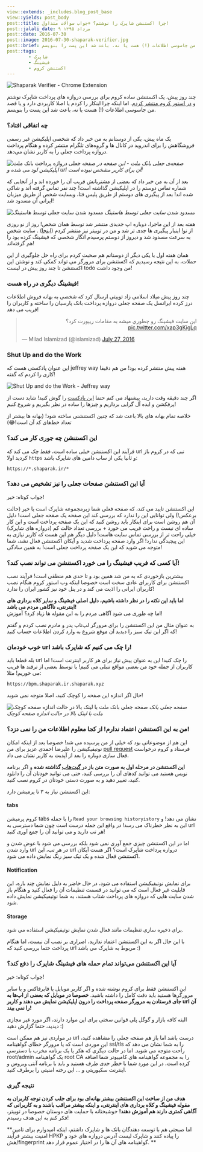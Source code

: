 ```yaml
---
view::extends: _includes.blog_post_base
view::yields: post_body
post::title: چرا اکستنشن شاپرک را نوشتم؟ +‌جواب سوالات متداول!
post::jalali_date: ۹ مرداد ۱۳۹۵
post::date: 2016-07-30
post::image: 2016-07-30-shaparak-verifier.jpg
post::brief: چند روز پیش، یک اکستنشن ساده کروم برای بررسی دروازه های پرداخت شاپرک نوشتم و در استور کروم منتشر کردم. اما اینکه چرا اینکار را کردم یا اصلا کاربردی دارد و یا قصد من جاسوسی اطلاعات (!) هست یا نه، باعث شد این پست را بنویسم.
post::tags:
        - شاپرک 
        - فیشینگ
        - اکستنشن کروم
---
```


![Shaparak Verifier - Chrome Extension](/assets/images/2016-07-30-shaparak-verifier.jpg)

چند روز پیش، یک اکستنشن ساده کروم برای بررسی دروازه های پرداخت شاپرک نوشتم و [در استور کروم منتشر کردم](https://chrome.google.com/webstore/detail/shaparak-verifier/npigckpiilmfjkgngcffloobgehgmfme?hl=en-US).
اما اینکه چرا اینکار را کردم یا اصلا کاربردی دارد و یا قصد من جاسوسی اطلاعات (!) هست یا نه، باعث شد این پست را بنویسم.

<!-- more -->

### چه اتفاقی افتاد؟

یک ماه پیش، یکی از دوستانم به من خبر داد که شخصی اپلیکیشن غیر رسمی فروشگاهش  را  برای اندروید در کانال ها و گروه‌های تلگرام منتشر کرده و هنگام پرداخت دروازه پرداخت جعلی را به کاربر نشان می‌دهد.

![صفحه جعلی دروازه پرداخت بانک ملت](/assets/images/2016-07-30-fake-mellat-.jpg)
*صفحه‌ی جعلی بانک ملت - این صفحه در اپلیکیشن لود می شده و url آن برای کاربر مشخص نبوده است!*

بعد از آن به من خبر داد که بعضی از مشتریانش فریب آن را خورده اند و از آنجایی که  شماره تماس دوستم را در اپلیکیشن گذاشته است! چند نفر تماس گرفته اند و شاکی شده اند!
بعد از پیگیری های دوستم از طریق پلیس فتا،‌ وبسایت شخص از طریق میزبان ایرانی آن مسدود شد!


![مسدود شدن سایت جعلی توسط هاستینگ](/assets/images/2016-07-30-suspended-.jpg)
*مسدود شدن سایت جعلی توسط هاستینگ*

هفته بعد از این ماجرا، دوباره اپ جدیدی منتشر شد توسط همان شخص! روز از نو روزی از نو!
اینبار پیگیری ها جدی تر شد و من در توییتر نیز منتشر کردم ([اینجا](https://twitter.com/aliborhani1/status/748904635579138048)) . سایت شخص به سرعت مسدود شد و دیروز از دوستم پرسیدم انگار شخصی که فیشینگ کرده بود را هم گرفته‌اند!


همان هفته اول با یکی دیگر از دوستانم هم صحبت کردم برای راه حل جلوگیری از این حملات، به این نتیجه رسیدیم که اکستنشن برای مرورگر می تواند کمکی کند و نوشتن این اکستنشن تا چند روز پیش در لیست todo من وجود داشت!

### فیشینگ دیگری در راه هست!
چند روز پیش میلاد اسلامی زاد توییتی ارسال کرد که شخصی به بهانه فروش اطلاعات درز کرده ایرانسل یک صفحه جعلی دروازه پرداخت بانک پارسیان را ساخته و کاربران را فریب می دهد!

<blockquote class="twitter-tweet" data-lang="en"><p lang="fa" dir="rtl">اين سايت فيشينگ رو چطوري ميشه به مقامات ريپورت كرد؟ <a href="https://t.co/xap3gKigLq">pic.twitter.com/xap3gKigLq</a></p>&mdash; Milad Islamizad (@islamizad) <a href="https://twitter.com/islamizad/status/758173118179532800">July 27, 2016</a></blockquote>
<script async src="//platform.twitter.com/widgets.js" charset="utf-8"></script>

### Shut Up and do the Work
این عنوان پادکستی هست که jeffrey way هفته پیش منتشر کرده بود! من هم دقیقا کاری را کردم که گفته!

![Shut Up and do the Work - Jeffrey way](/assets/images/2016-07-30-shutup-and-do-the-work.jpg)

اگر چند دقیقه وقت دارید، پیشنهاد می کنم حتما [این پادکست](https://laracasts.simplecast.fm/35) را گوش کنید! شاید دست از پرفکشن و ایده آل گرایی برداریم و چیزها را ساده در نظر بگیریم و شروع کنیم!

خلاصه تمام بهانه های بالا باعث شد که چنین اکستنشنی ساخته شود! (بهانه ها بیشتر از تعداد خط‌های کد آن است!😂)

### این اکستنشن  چه جوری کار می کند؟

فرآیند این اکستنشن خیلی ساده است، فقط چک می کند که url تبی که در کروم باز کردید اولا ‍‍`https‍` و ثانیا یکی از ساب دامین های شاپرک باشد:

```
https://*.shaparak.ir/*
```

### آیا این اکستنشن صفحات جعلی را نیز تشخیص می دهد؟

جواب کوتاه: خیر!

این اکستنشن تایید می کند، که صفحه فعلی شما زیرمجموعه شاپرک است یا خیر (حالت برعکس!) ولی توانایی این را ندارد که بررسی کند این صفحه یک صفحه جعلی است! دلیل آن هم روشن است برای اینکار باید روشن کنید که این یک صفحه پرداخت است و این کار ساده ای نیست و راحت فریب می خورد + بررسی تعداد حالت کم (دروازه های شاپرک) خیلی راحت تر از بررسی تماس سایت هاست!
دلیل دیگر هم این هست که کاربر نیازی به این پیچیدگی ندارد! اگر وارد صفحه پرداخت شدید و آیکان اکستنشن فعال نشد، شما متوجه می شوید که این یک صفحه پرداخت جعلی است! به همین سادگی!

### آیا کسی که فریب فیشینگ را می خورد اکستنشن می تواند نصب کند؟!

بیشترین بازخوردی که به من شد همین بود و تا حدی هم منطقی است! فرآیند نصب اکستنشن برای کاربرای عادی سخت است خصوصا اینکه وب استور کروم هنگام نصب کاربران ایرانی را اذیت می کند و در پنل خود نیز کشور ایران را ندارد!

**اما باید این نکته را در نظر داشته باشیم، دلیل اصلی فیشینگ و سایر کلاه برداری های اینترنتی، ناآگاهی مردم می باشد!**   
اما چه طوری می شود آگاهی مردم را به این مقوله ها زیاد کرد؟ آموزش!

به عنوان مثال من این اکستنشن را برای مرورگر لپ‌تاپ پدر و مادرم نصب کردم و گفتم که اگر این تیک سبز را دیدید آن موقع شروع به وارد کردن اطلاعات حساب کنید! 

### خوب خودمان url را چک می کنیم که شاپرک باشد!

بله قطعا باید url را چک کنید! این به عنوان پیش نیاز  برای هر کاربر اینترنت است! اما کاربران از جمله خود من بعضی مواقع تنبلی می کنیم! یا توسط بعضی از ترفند ها فریب می خوریم!
مثلا:

```
https://bpm.shaparak.ir.shaparak.xyz
``` 
حال اگر اندازه این صفحه را کوچک کنید، اصلا متوجه نمی شوید!

![صفحه جعلی بانک ملت با لینک بالا در حالت اندازه صفحه کوچک](/assets/images/2016-07-30-fake-url.jpg)
*صفحه جعلی بانک ملت با لینک بالا در حالت اندازه صفحه کوچک*

### من به این اکستنشن اعتماد ندارم! از کجا معلوم اطلاعات من را نمی دزد؟! 

این هم از موضوعاتی بود که خیلی از من پرسیده می شد! خصوصا بعد از اینکه امکان نوتیفیکیشن را علیرضا احمدی عزیز برای من [pull request](https://github.com/alibo/shaparak-verifier-chrome/pull/1) فرستاد و کروم درخواست فعال سازی دوباره را بعد از آپدیت به کاربر نشان می داد.

**این اکستنشن در مرحله اول به صورت متن باز در [گیت‌هاب](https://github.com/alibo/shaparak-verifier-chrome) گذاشته شده** و اگر برنامه نویس هستید می توانید کدهای آن را بررسی کنید، حتی می توانید خودتان آن را دانلود کنید، تغییر دهید و به صورت دستی خودتان در کروم نصب کنید.

این اکستنشن نیاز به ۳ تا پرمیشن دارد:

#### **tabs** 

کروم پرمیشن tabs را با جمله `Read your browsing historyistory` نشان می دهد!  و این به نظر خطرناک می رسد! در واقع این جمله درست است چون شما دسترسی به url هر تب دارید و می توانید آن را جمع آوری کنید!

اما در این اکستنشن چیزی جمع آوری نمی شود بلکه بررسی می شود با عوض شدن و وارد شدن url در هر تب، این url دروازه پرداخت شاپرک است؟ اگر هست آیکان اکستنشن فعال شده و یک تیک سبز رنگ نمایش داده می شود.

#### **Notification**

برای نمایش نوتیفیکیشن استفاده می شود، در حال حاضر به دلیل نمایش چند باره، این قابلیت غیر فعال است که می توانید در قسمت تنظیمات آن را فعال کنید و هنگام باز شدن سایت هایی که دروازه های پرداخت شتاب هستند،  به شما نوتیفیکیشن نمایش داده شود.

#### **Storage**

برای ذخیره سازی تنظیمات مانند فعال شدن نمایش نوتیفیکیشن استفاده می شود.

با این حال اگر به این اکستنشن اعتماد ندارید، اصراری بر نصب آن نیست، اما هنگام پرداخت حتما بررسی کنید که url مربوط به شاپرک می باشد :)

### آیا این اکستنشن می‌تواند تمام حمله های فیشینگ شاپرک را دفع کند؟

جواب کوتاه:‌ خیر!

این اکستنشن فقط برای کروم نوشته شده و اگر کاربر موبایل یا فایرفاکس و یا سایر مرورگرها هستید باید دقت کامل را داشته باشید. **خصوصا در موبایل که بعضی از اپ‌ها به جای فرستادن به مرورگر صفحه پرداخت را درون اپلیکیشن نمایش می دهند و کاربر url آن را نمی بیند!**

البته کافه بازار و گوگل پلی قوانین سختی برای این موارد دارند، اگر مورد غیر مجازی دیدید، حتما گزارش دهید :)

در مواردی نیز هم ممکن است url درست باشد اما باز هم صفحه جعلی را مشاهده کنید، این موردی است که یا مرورگر خطای گواهینامه ssl/tls را به شما نشان می دهد که راحت متوجه می شوید.
اما در حالت دیگری که هکر یا یک برنامه مخرب با دسترسی root/admin یک گواهینامه root CA را  به مجموعه گواهینامه های کامپیوتر شما اضافه کرده است، در این مورد شما با خطر جدی طرف هستید و باید با برنامه آنتی ویروس و اینترنت سکیوریتی و ... این رخنه امنیتی را برطرف کنید.

### نتیجه گیری

**هدف من از ساخت این اکستنشن بیشتر بهانه‌ای بود برای جلب کردن توجه کاربران به مقوله فیشینگ و کلاه برداری های اینترنتی، و اینکه بیشتر مراقب باشند و به کاربرانی که آگاهی کمتری دارند هم آموزش دهند!**
خوشبختانه با حمایت های دوستان خصوصا در توییتر، فکر کنم به این هدف رسیدم!

**اما صبحتی هم با توسعه دهندگان بانک ها و شاپرک داشتم، اینکه امیدوارم برای تامین امنیت بیشتر فرآیند HPKP را پیاده کنند و شاپرک لیست آدرس دروازه های خود و هش/fingerprint گواهینامه های آن ها را در اختیار عموم قرار دهد. **